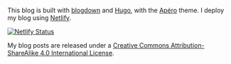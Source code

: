 This blog is built with [blogdown](https://github.com/rstudio/blogdown) and [Hugo](https://gohugo.io/), with the [Apéro](https://hugo-apero-docs.netlify.app/) theme. I deploy my blog using [Netlify](https://www.netlify.com/). 

[![Netlify Status](https://api.netlify.com/api/v1/badges/0625f312-51d8-4d74-8146-5cceb36208df/deploy-status)](https://app.netlify.com/sites/klogr/deploys)

My blog posts are released under a [Creative Commons Attribution-ShareAlike 4.0 International License](http://creativecommons.org/licenses/by-sa/4.0/).